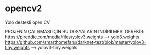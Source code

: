 # opencv2
Yolo destekli open CV

 PROJENİN ÇALIŞMASI İÇİN BU DOSYALARIN İNDİRİLMESİ GEREKİR:
https://pjreddie.com/media/files/yolov3.weights --> yolo3.weights
https://github.com/smarthomefans/darknet-test/blob/master/yolov3-tiny.weights --> yolov3-tiny.weights
